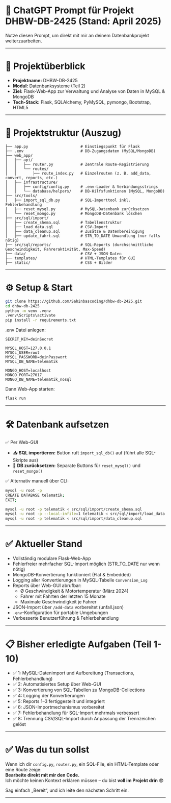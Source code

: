 # 🔧 ChatGPT Prompt für Projekt DHBW-DB-2425 (Stand: April 2025)

Nutze diesen Prompt, um direkt mit mir an deinem Datenbankprojekt weiterzuarbeiten.

---

# 🧠 Projektüberblick

- **Projektname:** DHBW-DB-2425
- **Modul:** Datenbanksysteme (Teil 2)
- **Ziel:** Flask-Web-App zur Verwaltung und Analyse von Daten in MySQL & MongoDB
- **Tech-Stack:** Flask, SQLAlchemy, PyMySQL, pymongo, Bootstrap, HTML5

---

# 📁 Projektstruktur (Auszug)

```
├── app.py                       # Einstiegspunkt für Flask
├── .env                         # DB-Zugangsdaten (MySQL/MongoDB)
├── web_app/
│   ├── api/
│   │   ├── router.py            # Zentrale Route-Registrierung
│   │   └── routes/
│   │       ├── route_index.py   # Einzelrouten (z. B. add_data, convert, reports, etc.)
│   ├── infrastructure/
│   │   ├── config/config.py     # .env-Loader & Verbindungsstrings
│   │   └── database/helpers/    # DB-Hilfsfunktionen (MySQL, MongoDB)
├── src/tools/
│   ├── import_sql_db.py         # SQL-Importtool inkl. Fehlerbehandlung
│   ├── reset_mysql.py           # MySQL-Datenbank zurücksetzen
│   └── reset_mongo.py           # MongoDB-Datenbank löschen
├── src/sql/import/
│   ├── create_shema.sql         # Tabellenstruktur
│   ├── load_data.sql            # CSV-Import
│   ├── data_cleanup.sql         # Zusätze & Datenbereinigung
│   ├── update_fahrt.sql         # STR_TO_DATE Umwandlung (nur falls nötig)
├── src/sql/reports/             # SQL-Reports (durchschnittliche Geschwindigkeit, Fahreraktivität, Max-Speed)
├── data/                        # CSV + JSON-Daten
├── templates/                   # HTML-Templates für GUI
├── static/                      # CSS + Bilder
```

---

# ⚙️ Setup & Start

```bash
git clone https://github.com/Sahinbascoding/dhbw-db-2425.git
cd dhbw-db-2425
python -m venv .venv
.venv\Scripts\activate
pip install -r requirements.txt
```

.env Datei anlegen:

```env
SECRET_KEY=deinSecret

MYSQL_HOST=127.0.0.1
MYSQL_USER=root
MYSQL_PASSWORD=deinPasswort
MYSQL_DB_NAME=telematik

MONGO_HOST=localhost
MONGO_PORT=27017
MONGO_DB_NAME=telematik_nosql
```

Dann Web-App starten:

```bash
flask run
```

---

# 🛠️ Datenbank aufsetzen

✅ Per Web-GUI  
- 📥 **SQL importieren:** Button ruft `import_sql_db()` auf (führt alle SQL-Skripte aus)
- 🧹 **DB zurücksetzen:** Separate Buttons für `reset_mysql()` und `reset_mongo()`

✅ Alternativ manuell über CLI:
```bash
mysql -u root -p
CREATE DATABASE telematik;
EXIT;

mysql -u root -p telematik < src/sql/import/create_shema.sql
mysql -u root -p --local-infile=1 telematik < src/sql/import/load_data.sql
mysql -u root -p telematik < src/sql/import/data_cleanup.sql
```

---

# ✅ Aktueller Stand

- Vollständig modulare Flask-Web-App
- Fehlerfreier mehrfacher SQL-Import möglich (STR_TO_DATE nur wenn nötig)
- MongoDB-Konvertierung funktioniert (Flat & Embedded)
- Logging aller Konvertierungen in MySQL-Tabelle `Conversion_Log`
- Reports über Web-GUI abrufbar:
  - Ø Geschwindigkeit & Motortemperatur (März 2024)
  - Fahrer mit Fahrten der letzten 15 Monate
  - Maximale Geschwindigkeit je Fahrer
- JSON-Import über `/add-data` vorbereitet (unfall.json)
- `.env`-Konfiguration für portable Umgebungen
- Verbesserte Benutzerführung & Fehlerbehandlung

---

# 📋 Bisher erledigte Aufgaben (Teil 1-10)

- ✅ 1: MySQL-Datenimport und Aufbereitung (Transactions, Fehlerbehandlung)
- ✅ 2: Automatisiertes Setup über Web-GUI
- ✅ 3: Konvertierung von SQL-Tabellen zu MongoDB-Collections
- ✅ 4: Logging der Konvertierungen
- ✅ 5: Reports 1–3 fertiggestellt und integriert
- ✅ 6: JSON-Importmechanismus vorbereitet
- ✅ 7: Fehlerbehandlung für SQL-Import mehrmals verbessert
- ✅ 8: Trennung CSV/SQL-Import durch Anpassung der Trennzeichen gelöst

---

# ✅ Was du tun sollst

Wenn ich dir `config.py`, `router.py`, ein SQL-File, ein HTML-Template oder eine Route zeige:  
**Bearbeite direkt mit mir den Code.**  
Ich möchte keinen Kontext erklären müssen – du bist **voll im Projekt drin** 😎

Sag einfach „Bereit“, und ich leite den nächsten Schritt ein.

---
